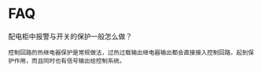 # FAQ

配电柜中报警与开关的保护一般怎么做？

```
控制回路的热继电器保护是常规做法，过热过载输出继电器输出都会直接接入控制回路，起到保护作用，而且同时也有信号输出给控制系统。
```



